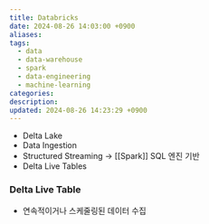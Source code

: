 ```yaml
---
title: Databricks
date: 2024-08-26 14:03:00 +0900
aliases: 
tags:
  - data
  - data-warehouse
  - spark
  - data-engineering
  - machine-learning
categories: 
description: 
updated: 2024-08-26 14:23:29 +0900
---
```


- Delta Lake
- Data Ingestion
- Structured Streaming -> [[Spark]] SQL 엔진 기반
- Delta Live Tables

### Delta Live Table

- 연속적이거나 스케줄링된 데이터 수집